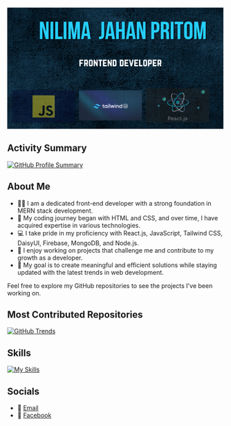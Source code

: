 

[![Your Image Alt Text](./banner%202.png)](https://git.io/streak-stats)

## Activity Summary
[![GitHub Profile Summary](https://github-profile-summary-cards.vercel.app/api/cards/profile-details?username=Pritom003)](https://github-profile-summary-cards.vercel.app/api/cards/profile-details?username=Pritom003)

## About Me
- 👨‍💻 I am a dedicated front-end developer with a strong foundation in MERN stack development.
- 🚀 My coding journey began with HTML and CSS, and over time, I have acquired expertise in various technologies.
- 💻 I take pride in my proficiency with React.js, JavaScript, Tailwind CSS, DaisyUI, Firebase, MongoDB, and Node.js.
- 🌱 I enjoy working on projects that challenge me and contribute to my growth as a developer.
- 🎯 My goal is to create meaningful and efficient solutions while staying updated with the latest trends in web development.

Feel free to explore my GitHub repositories to see the projects I've been working on.

## Most Contributed Repositories 
[![GitHub Trends](https://api.githubtrends.io/user/svg/Pritom003/repos?time_range=one_year&theme=bright_lights)](https://api.githubtrends.io/user/svg/Pritom003/repos?time_range=one_year&theme=bright_lights)

## Skills
[![My Skills](https://skillicons.dev/icons?i=js,html,css,firebase,mongodb,nodejs,tailwind,react,vscode)](https://skillicons.dev)

## Socials
- 📧 [Email](mailto:njahanpritom65@gmail.com)
- 💼 [Facebook](https://www.facebook.com/profile.php?id=100078328218649)
